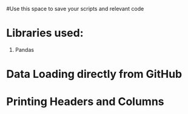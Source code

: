 #Use this space to save your scripts and relevant code

# Libraries used: 
  1. Pandas

# Data Loading directly from GitHub

# Printing Headers and Columns
